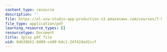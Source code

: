 ```yaml
---
content_type: resource
description: ''
file: https://ol-ocw-studio-app-production.s3.amazonaws.com/courses/7-91j-foundations-of-computational-and-systems-biology-spring-2014/8db39b529409ce90bdc124f42dad2ccf_j1s9JfZKFqU.pdf
file_type: application/pdf
learning_resource_types: []
resourcetype: Document
title: 3play pdf file
uid: 8db39b52-9409-ce90-bdc1-24f42dad2ccf
---
```

